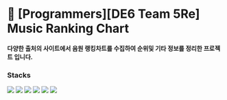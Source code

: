 # 🦆 [Programmers][DE6 Team 5Re] Music Ranking Chart
**다양한 출처의 사이트에서 음원 랭킹차트를 수집하여 순위및 기타 정보를 정리한 프로젝트 입니다.**


### Stacks
<img src="https://img.shields.io/badge/python-3776AB?style=for-the-badge&logo=python&logoColor=white">
<img src="https://img.shields.io/badge/docker-2496ED?style=for-the-badge&logo=docker&logoColor=white">
<img src="https://img.shields.io/badge/airflow-017CEE?style=for-the-badge&logo=apacheairflow&logoColor=white">
<img src="https://img.shields.io/badge/superset-20A6C9?style=for-the-badge&logo=apachesuperset&logoColor=white">
<img src="https://img.shields.io/badge/snowflake-29B5E8?style=for-the-badge&logo=snowflake&logoColor=white">
<img src="https://img.shields.io/badge/github-181717?style=for-the-badge&logo=github&logoColor=white">
